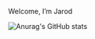Welcome, I’m Jarod

![Anurag's GitHub stats](https://github-readme-stats.vercel.app/api?username=h01d&show_icons=true&theme=radical)
<!---
h01d/h01d is a ✨ special ✨ repository because its `README.md` (this file) appears on your GitHub profile.
You can click the Preview link to take a look at your changes.
--->
